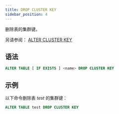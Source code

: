 ```yaml
---
title: DROP CLUSTER KEY
sidebar_position: 4
---
```


删除表的集群键。

另请参阅：
[ALTER CLUSTER KEY](./dml-alter-cluster-key.md)

## 语法

```sql
ALTER TABLE [ IF EXISTS ] <name> DROP CLUSTER KEY
```

## 示例

以下命令删除表 *test* 的集群键：

```sql
ALTER TABLE test DROP CLUSTER KEY
```